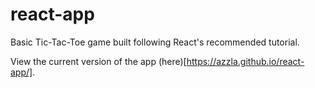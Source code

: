 # react-app
Basic Tic-Tac-Toe game built following React's recommended tutorial.

View the current version of the app (here)[https://azzla.github.io/react-app/].
